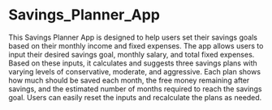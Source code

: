 # Savings_Planner_App
This Savings Planner App is designed to help users set their savings goals based on their monthly income and fixed expenses. 
The app allows users to input their desired savings goal, monthly salary, and total fixed expenses. 
Based on these inputs, it calculates and suggests three savings plans with varying levels of conservative, moderate, and aggressive. 
Each plan shows how much should be saved each month, the free money remaining after savings, and the estimated number of months required to reach the savings goal. 
Users can easily reset the inputs and recalculate the plans as needed.
